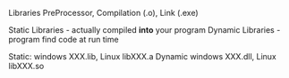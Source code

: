 Libraries
PreProcessor, Compilation (.o), Link (.exe)

Static Libraries - actually compiled **into** your program
Dynamic Libraries - program find code at run time

Static: windows XXX.lib, Linux libXXX.a
Dynamic windows XXX.dll, Linux libXXX.so
